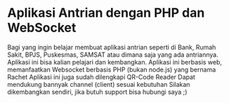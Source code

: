 # Aplikasi Antrian dengan PHP dan WebSocket
Bagi yang ingin belajar membuat aplikasi antrian seperti di Bank, Rumah Sakit, BPJS, Puskesmas, SAMSAT atau dimana saja yang ada antriannya. Aplikasi ini bisa kalian pelajari dan kembangkan.
Aplikasi ini berbasis web, memanfaatkan Websocket berbasis PHP (bukan node.js) yang bernama Rachet
Aplikasi ini juga sudah dilengkapi QR-Code Reader
Dapat mendukung bannyak channel (client) sesuai kebutuhan
Silakan dikembangkan sendiri, jika butuh support bisa hubungi saya ;)
